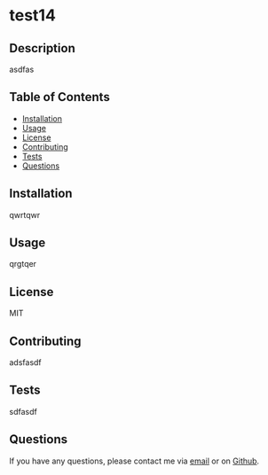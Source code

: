 
  # test14
  ## Description
  asdfas
  ## Table of Contents
  * [Installation](#installation)
  * [Usage](#usage)
  * [License](#license)
  * [Contributing](#contributing)
  * [Tests](#tests)
  * [Questions](#questions)
  ## Installation
  qwrtqwr
  ## Usage
  qrgtqer
  ## License
  MIT
  ## Contributing
  adsfasdf
  ## Tests
  sdfasdf
  ## Questions
  If you have any questions, please contact me via [email](asdfasdf) or on [Github](http://github.com/test14).
